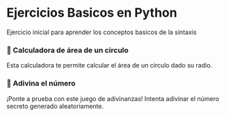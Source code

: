 <H1> Ejercicios Basicos en Python </h1>
Ejercicio inicial  para aprender los conceptos basicos de la sintaxis

<h3>🔵 Calculadora de área de un círculo</h3>
<p>Esta calculadora te permite calcular el área de un círculo dado su radio.</p>
<h3>🔢 Adivina el número</h3>
<p>¡Ponte a prueba con este juego de adivinanzas! Intenta adivinar el número secreto generado aleatoriamente.</p>

